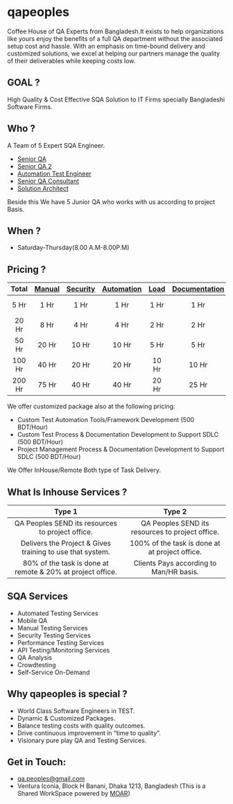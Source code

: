 # qapeoples

Coffee House of QA Experts from Bangladesh.It exists to help organizations like yours enjoy the benefits of a full QA department without the associated setup cost and hassle. With an emphasis on time-bound delivery and customized solutions, we excel at helping our partners manage the quality of their deliverables while keeping costs low.

## GOAL ?

High Quality & Cost Effective SQA Solution to IT Firms specially Bangladeshi Software Firms.

## Who ?

A Team of 5 Expert SQA Engineer.

* [Senior QA](https://www.linkedin.com/in/kazi-md-shimul-billah-a625b2a9/)
* [Senior QA 2](https://www.linkedin.com/in/khaled-bin-kamal-6ab3a453/)
* [Automation Test Engineer](https://www.linkedin.com/in/mahmud-hasan-riad-8b512650)
* [Senior QA Consultant](https://www.linkedin.com/in/mrouf/)
* [Solution Architect](https://www.linkedin.com/in/mostafiz838/)

Beside this We have 5 Junior QA who works with us according to project Basis.

## When ?
* Saturday-Thursday(8.00 A.M-8.00P.M)

## Pricing ?

| Total| [Manual](https://github.com/qapeoples/me/blob/master/ManualTesting.md) | [Security](https://github.com/qapeoples/me/blob/master/SecurityTesting.md) | [Automation](https://github.com/qapeoples/me/blob/master/AutomatedTesting.md) | [Load](https://github.com/qapeoples/me/blob/master/LoadTesting.md) | [Documentation](https://github.com/qapeoples/me/blob/master/TestDocumentation.md) | Pricing |
|  :---:  |  :---:   |  :---:   |  :---:   |  :---:   |  :---:   |  :---:  |
| 5 Hr | 1 Hr | 1 Hr  | 1 Hr | 1 Hr | 1 Hr | Free (1st 10 Only) |
| 20 Hr | 8 Hr | 4 Hr  | 4 Hr | 2 Hr | 2 Hr | 400 BDT/Hour |
| 50 Hr | 20 Hr | 10 Hr  | 10 Hr | 5 Hr | 5 Hr | 350 BDT/Hour |
| 100 Hr | 40 Hr | 20 Hr  | 20 Hr | 10 Hr | 10 Hr | 325 BDT/Hour |
| 200 Hr | 75 Hr | 40 Hr  | 40 Hr | 20 Hr | 25 Hr | 300 BDT/Hour |

We offer customized package also at the following pricing:

* Custom Test Automation Tools/Framework Development (500 BDT/Hour)
* Custom Test Process & Documentation Development to Support SDLC (500 BDT/Hour)
* Project Management Process & Documentation Development to Support SDLC (500 BDT/Hour)

We Offer InHouse/Remote Both type of Task Delivery.

## What Is Inhouse Services ?

| Type 1 | Type 2 |
|  :---:  |  :---:  |
| QA Peoples SEND its resources to project office. | QA Peoples SEND its resources to project office. |
| Delivers the Project & Gives training to use that system. | 100% of the task is done at at project office. |
| 80% of the task is done at remote & 20% at project office. | Clients Pays according to Man/HR basis. |

## SQA Services

* Automated Testing Services
* Mobile QA
* Manual Testing Services
* Security Testing Services
* Performance Testing Services
* API Testing/Monitoring Services
* QA Analysis
* Crowdtesting
* Self-Service On-Demand

## Why qapeoples is special ?

* World Class Software Engineers in TEST.
* Dynamic & Customized Packages.
* Balance testing costs with quality outcomes.
* Drive continuous improvement in “time to quality”.
* Visionary pure play QA and Testing Services.

## Get in Touch:

* qa.peoples@gmail.com
* Ventura Iconia, Block H Banani, Dhaka 1213, Bangladesh (This is a Shared WorkSpace powered by [MOAR](www.moarbd.com))
